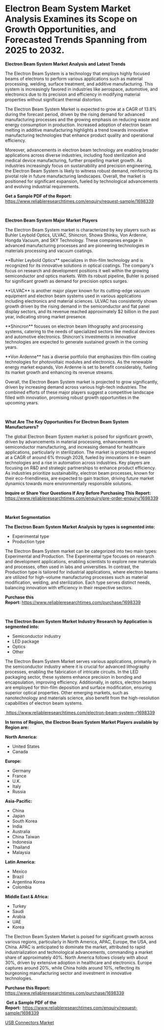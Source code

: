 <p><h1>Electron Beam System Market Analysis Examines its Scope on Growth Opportunities, and Forecasted Trends Spanning from 2025 to 2032.</h1></p><p><strong>Electron Beam System Market Analysis and Latest Trends</strong></p>
<p><p>The Electron Beam System is a technology that employs highly focused beams of electrons to perform various applications such as material processing, welding, surface treatment, and additive manufacturing. This system is increasingly favored in industries like aerospace, automotive, and electronics due to its precision and efficiency in modifying material properties without significant thermal distortion.</p><p>The Electron Beam System Market is expected to grow at a CAGR of 13.8% during the forecast period, driven by the rising demand for advanced manufacturing processes and the growing emphasis on reducing waste and energy consumption in production. Increased adoption of electron beam melting in additive manufacturing highlights a trend towards innovative manufacturing technologies that enhance product quality and operational efficiency. </p><p>Moreover, advancements in electron beam technology are enabling broader applications across diverse industries, including food sterilization and medical device manufacturing, further propelling market growth. As industries increasingly focus on sustainability and precision engineering, the Electron Beam System is likely to witness robust demand, reinforcing its pivotal role in future manufacturing landscapes. Overall, the market is positioned for significant expansion, fueled by technological advancements and evolving industrial requirements.</p></p>
<p><strong>Get a Sample PDF of the Report:&nbsp;</strong> <a href="https://www.reliableresearchtimes.com/enquiry/request-sample/1698339?utm_campaign=2284&utm_medium=2&utm_source=Github&utm_content=ia&utm_term=11022025&utm_id=electron-beam-system">https://www.reliableresearchtimes.com/enquiry/request-sample/1698339</a></p>
<p>&nbsp;</p>
<p><strong>Electron Beam System Major Market Players</strong></p>
<p><p>The Electron Beam System market is characterized by key players such as Buhler Leybold Optics, ULVAC, Shincron, Showa Shinku, Von Ardenne, Hongda Vacuum, and SKY Technology. These companies engage in advanced manufacturing processes and are pioneering technologies in materials processing and vacuum coatings.</p><p>**Buhler Leybold Optics** specializes in thin-film technology and is recognized for its innovative solutions in optical coatings. The company's focus on research and development positions it well within the growing semiconductor and optics markets. With its robust pipeline, Buhler is poised for significant growth as demand for precision optics surges.</p><p>**ULVAC** is another major player known for its cutting-edge vacuum equipment and electron beam systems used in various applications including electronics and material sciences. ULVAC has consistently shown growth driven by the rising demand in the semiconductor and flat panel display sectors, and its revenue reached approximately $2 billion in the past year, indicating strong market presence.</p><p>**Shincron** focuses on electron beam lithography and processing systems, catering to the needs of specialized sectors like medical devices and automotive electronics. Shincron's investments in innovative technologies are expected to generate sustained growth in the coming years.</p><p>**Von Ardenne** has a diverse portfolio that emphasizes thin-film coating technologies for photovoltaic modules and electronics. As the renewable energy market expands, Von Ardenne is set to benefit considerably, fueling its market growth and enhancing its revenue streams.</p><p>Overall, the Electron Beam System market is projected to grow significantly, driven by increasing demand across various high-tech industries. The combined efforts of these major players suggest a competitive landscape filled with innovation, promising robust growth opportunities in the upcoming years.</p></p>
<p>&nbsp;</p>
<p><strong>What Are The Key Opportunities For Electron Beam System Manufacturers?</strong></p>
<p><p>The global Electron Beam System market is poised for significant growth, driven by advancements in material processing, enhancements in semiconductor manufacturing, and increasing demand for healthcare applications, particularly in sterilization. The market is projected to expand at a CAGR of around 6% through 2028, fueled by innovations in e-beam technologies and a rise in automation across industries. Key players are focusing on R&D and strategic partnerships to enhance product efficiency. As industries prioritize sustainability, electron beam processes, known for their eco-friendliness, are expected to gain traction, driving future market dynamics towards more environmentally responsible solutions.</p></p>
<p><strong>Inquire or Share Your Questions If Any Before Purchasing This Report:</strong> <a href="https://www.reliableresearchtimes.com/enquiry/pre-order-enquiry/1698339?utm_campaign=2284&utm_medium=2&utm_source=Github&utm_content=ia&utm_term=11022025&utm_id=electron-beam-system">https://www.reliableresearchtimes.com/enquiry/pre-order-enquiry/1698339</a></p>
<p>&nbsp;</p>
<p><strong>Market Segmentation</strong></p>
<p><strong>The Electron Beam System Market Analysis by types is segmented into:</strong></p>
<p><ul><li>Experimental type</li><li>Production type</li></ul></p>
<p><p>The Electron Beam System market can be categorized into two main types: Experimental and Production. The Experimental type focuses on research and development applications, enabling scientists to explore new materials and processes, often used in labs and universities. In contrast, the Production type is tailored for industrial applications, where electron beams are utilized for high-volume manufacturing processes such as material modification, welding, and sterilization. Each type serves distinct needs, balancing innovation with efficiency in their respective sectors.</p></p>
<p><strong>Purchase this Report:&nbsp;</strong><a href="https://www.reliableresearchtimes.com/purchase/1698339?utm_campaign=2284&utm_medium=2&utm_source=Github&utm_content=ia&utm_term=11022025&utm_id=electron-beam-system">https://www.reliableresearchtimes.com/purchase/1698339</a></p>
<p>&nbsp;</p>
<p><strong>The Electron Beam System Market Industry Research by Application is segmented into:</strong></p>
<p><ul><li>Semiconductor industry</li><li>LED package</li><li>Optics</li><li>Other</li></ul></p>
<p><p>The Electron Beam System Market serves various applications, primarily in the semiconductor industry where it is crucial for advanced lithography processes, enabling the fabrication of intricate circuits. In the LED packaging sector, these systems enhance precision in bonding and encapsulation, improving efficiency. Additionally, in optics, electron beams are employed for thin-film deposition and surface modification, ensuring superior optical properties. Other emerging markets, such as nanotechnology and materials science, also benefit from the high-resolution capabilities of electron beam systems.</p></p>
<p><a href="https://www.reliableresearchtimes.com/electron-beam-system-r1698339?utm_campaign=2284&utm_medium=2&utm_source=Github&utm_content=ia&utm_term=11022025&utm_id=electron-beam-system">&nbsp;https://www.reliableresearchtimes.com/electron-beam-system-r1698339</a></p>
<p><strong>In terms of Region, the Electron Beam System Market Players available by Region are:</strong></p>
<p>
    <p> <strong> North America: </strong>
        <ul>
            <li>United States</li>
            <li>Canada</li>
        </ul>
        </p> 
    <p> <strong> Europe: </strong>
        <ul>
            <li>Germany</li>
            <li>France</li>
            <li>U.K.</li>
            <li>Italy</li>
            <li>Russia</li>
        </ul>
        </p> 
    <p> <strong> Asia-Pacific: </strong>
        <ul>
            <li>China</li>
            <li>Japan</li>
            <li>South Korea</li>
            <li>India</li>
            <li>Australia</li>
            <li>China Taiwan</li>
            <li>Indonesia</li>
            <li>Thailand</li>
            <li>Malaysia</li>
        </ul>
        </p> 
    <p> <strong> Latin America: </strong>
        <ul>
            <li>Mexico</li>
            <li>Brazil</li>
            <li>Argentina Korea</li>
            <li>Colombia</li>
        </ul>
        </p> 
    <p> <strong> Middle East & Africa: </strong>
        <ul>
            <li>Turkey</li>
            <li>Saudi</li>
            <li>Arabia</li>
            <li>UAE</li>
            <li>Korea</li>
        </ul>
    </p>
    </p>
<p><p>The Electron Beam System Market is poised for significant growth across various regions, particularly in North America, APAC, Europe, the USA, and China. APAC is anticipated to dominate the market, attributed to rapid industrialization and technological advancements, commanding a market share of approximately 40%. North America follows closely with about 30%, driven by extensive adoption in healthcare and electronics. Europe captures around 20%, while China holds around 10%, reflecting its burgeoning manufacturing sector and investment in innovative technologies.</p></p>
<p><strong>Purchase this Report: </strong><a href="https://www.reliableresearchtimes.com/purchase/1698339?utm_campaign=2284&utm_medium=2&utm_source=Github&utm_content=ia&utm_term=11022025&utm_id=electron-beam-system">https://www.reliableresearchtimes.com/purchase/1698339</a></p>
<p>&nbsp;<strong>Get a Sample PDF of the Report:&nbsp;&nbsp;</strong><a href="https://www.reliableresearchtimes.com/enquiry/request-sample/1698339?utm_campaign=2284&utm_medium=2&utm_source=Github&utm_content=ia&utm_term=11022025&utm_id=electron-beam-system">https://www.reliableresearchtimes.com/enquiry/request-sample/1698339</a></p>
<p><strong></strong></p>
<p><p><a href="https://github.com/manesros8/Market-Research-Report-List-1/blob/main/usb-connectors-market.md?utm_campaign=2284&utm_medium=2&utm_source=Github&utm_content=ia&utm_term=11022025&utm_id=electron-beam-system">USB Connectors Market</a></p></p>